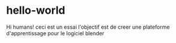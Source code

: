 # hello-world
Hi humans!
ceci est un essai
l'objectif est de creer une plateforme d'apprentissage pour le logiciel blender
